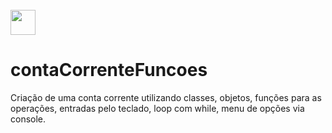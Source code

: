  <div style="display: inline_block"><br>
     <img align="center" height="40" width="40" src="https://lksistemas.com.br/img/icons/Java-Light.svg">
     </div>
<h1> contaCorrenteFuncoes</h1>
Criação de uma conta corrente utilizando classes, objetos, funções para as operações, entradas pelo teclado, loop com while, menu de opções via console.
